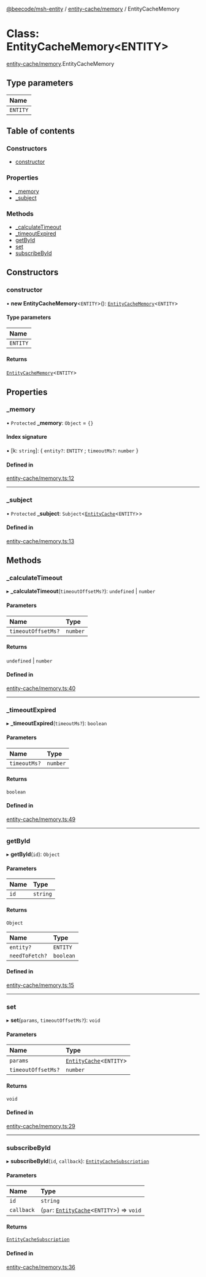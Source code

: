 [@beecode/msh-entity](../README.md) / [entity-cache/memory](../modules/entity_cache_memory.md) / EntityCacheMemory

# Class: EntityCacheMemory\<ENTITY\>

[entity-cache/memory](../modules/entity_cache_memory.md).EntityCacheMemory

## Type parameters

| Name |
| :------ |
| `ENTITY` |

## Table of contents

### Constructors

- [constructor](entity_cache_memory.EntityCacheMemory.md#constructor)

### Properties

- [\_memory](entity_cache_memory.EntityCacheMemory.md#_memory)
- [\_subject](entity_cache_memory.EntityCacheMemory.md#_subject)

### Methods

- [\_calculateTimeout](entity_cache_memory.EntityCacheMemory.md#_calculatetimeout)
- [\_timeoutExpired](entity_cache_memory.EntityCacheMemory.md#_timeoutexpired)
- [getById](entity_cache_memory.EntityCacheMemory.md#getbyid)
- [set](entity_cache_memory.EntityCacheMemory.md#set)
- [subscribeById](entity_cache_memory.EntityCacheMemory.md#subscribebyid)

## Constructors

### constructor

• **new EntityCacheMemory**\<`ENTITY`\>(): [`EntityCacheMemory`](entity_cache_memory.EntityCacheMemory.md)\<`ENTITY`\>

#### Type parameters

| Name |
| :------ |
| `ENTITY` |

#### Returns

[`EntityCacheMemory`](entity_cache_memory.EntityCacheMemory.md)\<`ENTITY`\>

## Properties

### \_memory

• `Protected` **\_memory**: `Object` = `{}`

#### Index signature

▪ [k: `string`]: \{ `entity?`: `ENTITY` ; `timeoutMs?`: `number`  }

#### Defined in

[entity-cache/memory.ts:12](https://github.com/beecode-rs/msh-entity/blob/f63d8a8/src/entity-cache/memory.ts#L12)

___

### \_subject

• `Protected` **\_subject**: `Subject`\<[`EntityCache`](../modules/entity_cache_memory.md#entitycache)\<`ENTITY`\>\>

#### Defined in

[entity-cache/memory.ts:13](https://github.com/beecode-rs/msh-entity/blob/f63d8a8/src/entity-cache/memory.ts#L13)

## Methods

### \_calculateTimeout

▸ **_calculateTimeout**(`timeoutOffsetMs?`): `undefined` \| `number`

#### Parameters

| Name | Type |
| :------ | :------ |
| `timeoutOffsetMs?` | `number` |

#### Returns

`undefined` \| `number`

#### Defined in

[entity-cache/memory.ts:40](https://github.com/beecode-rs/msh-entity/blob/f63d8a8/src/entity-cache/memory.ts#L40)

___

### \_timeoutExpired

▸ **_timeoutExpired**(`timeoutMs?`): `boolean`

#### Parameters

| Name | Type |
| :------ | :------ |
| `timeoutMs?` | `number` |

#### Returns

`boolean`

#### Defined in

[entity-cache/memory.ts:49](https://github.com/beecode-rs/msh-entity/blob/f63d8a8/src/entity-cache/memory.ts#L49)

___

### getById

▸ **getById**(`id`): `Object`

#### Parameters

| Name | Type |
| :------ | :------ |
| `id` | `string` |

#### Returns

`Object`

| Name | Type |
| :------ | :------ |
| `entity?` | `ENTITY` |
| `needToFetch?` | `boolean` |

#### Defined in

[entity-cache/memory.ts:15](https://github.com/beecode-rs/msh-entity/blob/f63d8a8/src/entity-cache/memory.ts#L15)

___

### set

▸ **set**(`params`, `timeoutOffsetMs?`): `void`

#### Parameters

| Name | Type |
| :------ | :------ |
| `params` | [`EntityCache`](../modules/entity_cache_memory.md#entitycache)\<`ENTITY`\> |
| `timeoutOffsetMs?` | `number` |

#### Returns

`void`

#### Defined in

[entity-cache/memory.ts:29](https://github.com/beecode-rs/msh-entity/blob/f63d8a8/src/entity-cache/memory.ts#L29)

___

### subscribeById

▸ **subscribeById**(`id`, `callback`): [`EntityCacheSubscription`](../modules/entity_cache_memory.md#entitycachesubscription)

#### Parameters

| Name | Type |
| :------ | :------ |
| `id` | `string` |
| `callback` | (`par`: [`EntityCache`](../modules/entity_cache_memory.md#entitycache)\<`ENTITY`\>) => `void` |

#### Returns

[`EntityCacheSubscription`](../modules/entity_cache_memory.md#entitycachesubscription)

#### Defined in

[entity-cache/memory.ts:36](https://github.com/beecode-rs/msh-entity/blob/f63d8a8/src/entity-cache/memory.ts#L36)
